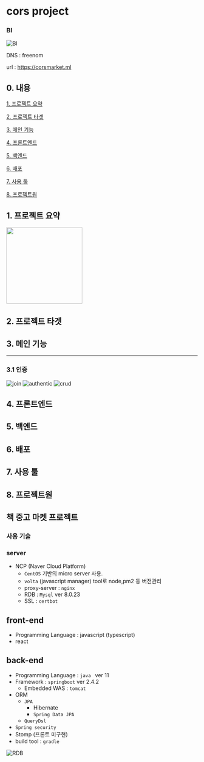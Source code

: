 # cors project
### BI
![BI](./img/코스마켓.png)


DNS : freenom

url : <https://corsmarket.ml>


## 0. 내용
[1. 프로젝트 요약](#1-프로젝트-요약)

[2. 프로젝트 타겟](#2-프로젝트-타겟)

[3. 메인 기능](#3-메인-기능)

[4. 프론트엔드](#4-프론트엔드)

[5. 백엔드](#5-백엔드)

[6. 배포](#6-배포)

[7. 사용 툴](#7-사용-툴)

[8. 프로젝트원](#8-프로젝트원)



## 1. 프로젝트 요약
<img src="img/article.png" width="200px">


## 2. 프로젝트 타겟
## 3. 메인 기능

--- 
### 3.1 인증
![join](./img/join.png)
![authentic](./img/authentic.png)
![crud](./img/CRUD.gif)
## 4. 프론트엔드
## 5. 백엔드
## 6. 배포
## 7. 사용 툴
## 8. 프로젝트원

## 책 중고 마켓 프로젝트

### 사용 기술

### server
- NCP (Naver Cloud Platform)
  - `CentOS` 기반의 micro server 사용.
  - `volta` (javascript manager) tool로 node,pm2 등 버전관리
  - proxy-server : `nginx`
  - RDB : `Mysql` ver 8.0.23
  - SSL : `certbot`
  


## front-end
- Programming Language : javascript (typescript) 
- react



## back-end
- Programming Language : `java ` ver 11
- Framework : `springboot` ver 2.4.2
  - Embedded WAS : `tomcat`
- ORM
  - `JPA`
    - Hibernate
    - `Spring Data JPA`
  - `QueryDsl`
- `Spring security`
- Stomp (프론트 미구현)
- build tool : `gradle`

![RDB](./img/RDB.png)


